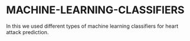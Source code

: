 # MACHINE-LEARNING-CLASSIFIERS
In this we used different types of machine learning classifiers for heart attack prediction.
